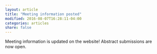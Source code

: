 ```yaml
---
layout: article
title: "Meeting information posted"
modified: 2016-08-07T16:28:11-04:00
categories: articles
share: false
---
```


Meeting information is updated on the website!  Abstract submissions are now open.



